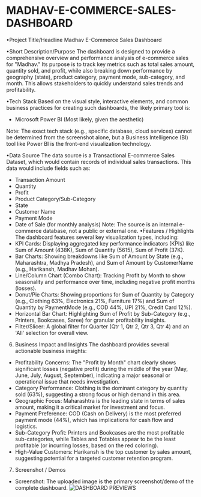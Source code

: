 # MADHAV-E-COMMERCE-SALES-DASHBOARD

•Project Title/Headline
Madhav E-Commerce Sales Dashboard

•Short Description/Purpose
The dashboard is designed to provide a comprehensive overview and performance analysis of e-commerce sales for "Madhav." Its purpose is to track key metrics such as total sales amount, quantity sold, and profit, while also breaking down performance by geography (state), product category, payment mode, sub-category, and month. This allows stakeholders to quickly understand sales trends and profitability.

•Tech Stack
Based on the visual style, interactive elements, and common business practices for creating such dashboards, the likely primary tool is:
 * Microsoft Power BI (Most likely, given the aesthetic)

Note: The exact tech stack (e.g., specific database, cloud services) cannot be determined from the screenshot alone, but a Business Intelligence (BI) tool like Power BI is the front-end visualization technology.

•Data Source
The data source is a Transactional E-commerce Sales Dataset, which would contain records of individual sales transactions. This data would include fields such as:
 * Transaction Amount
 * Quantity
 * Profit
 * Product Category/Sub-Category
 * State
 * Customer Name
 * Payment Mode
 * Date of Sale (for monthly analysis)
Note: The source is an internal e-commerce database, not a public or external one.
•Features / Highlights
The dashboard features several key visualization types, including:
 * KPI Cards: Displaying aggregated key performance indicators (KPIs) like Sum of Amount (438K), Sum of Quantity (5615), Sum of Profit (37K).
 * Bar Charts: Showing breakdowns like Sum of Amount by State (e.g., Maharashtra, Madhya Pradesh), and Sum of Amount by CustomerName (e.g., Harikansh, Madhav Mohan).
 * Line/Column Chart (Combo Chart): Tracking Profit by Month to show seasonality and performance over time, including negative profit months (losses).
 * Donut/Pie Charts: Showing proportions for Sum of Quantity by Category (e.g., Clothing 63%, Electronics 21%, Furniture 17%) and Sum of Quantity by PaymentMode (e.g., COD 44%, UPI 21%, Credit Card 12%).
 * Horizontal Bar Chart: Highlighting Sum of Profit by Sub-Category (e.g., Printers, Bookcases, Saree) for granular profitability insights.
 * Filter/Slicer: A global filter for Quarter (Qtr 1, Qtr 2, Qtr 3, Qtr 4) and an 'All' selection for overall view.
6) Business Impact and Insights
The dashboard provides several actionable business insights:
 * Profitability Concerns: The "Profit by Month" chart clearly shows significant losses (negative profit) during the middle of the year (May, June, July, August, September), indicating a major seasonal or operational issue that needs investigation.
 * Category Performance: Clothing is the dominant category by quantity sold (63%), suggesting a strong focus or high demand in this area.
 * Geographic Focus: Maharashtra is the leading state in terms of sales amount, making it a critical market for investment and focus.
* Payment Preference: COD (Cash on Delivery) is the most preferred payment mode (44%), which has implications for cash flow and logistics.
 * Sub-Category Profit: Printers and Bookcases are the most profitable sub-categories, while Tables and Totables appear to be the least profitable (or incurring losses, based on the red coloring).
 * High-Value Customers: Harikansh is the top customer by sales amount, suggesting potential for a targeted customer retention program.
7) Screenshot / Demos
 * Screenshot: The uploaded image is the primary screenshot/demo of the complete dashboard.
   ![DASHBOARD PREVIEWS]()


